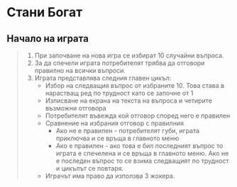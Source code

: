 # Стани Богат

## Начало на играта
> 1. При започване на нова игра се избират 10 случайни въпроса. 
> 2. За да спечели играта потребителят трябва да отговори правилно на всички въпроси.
> 3. Играта представлява следния главен цикъл:
>    - Избор на следващия въпрос от избраните 10. Това става в нарастващ ред по трудност като се започне от 1
>    - Изписване на екрана на текста на въпроса и четирите възможни отговора
>    - Потребителят въвежда кой отговор според него е правилен
>    - Сравнение на избрания отговор с правилния
>      - Ако не е правилен - потребителят губи, играта приключва и се връща в главното меню
>      - Ако е правилен - ако това е бил последният въпрос то играта е спечелена и се връща в главното меню. Ако не е последен въпрос то се взима следващият по трудност и цикълът се повтаря.
>    - Играчът има право да използва 3 жокера.


